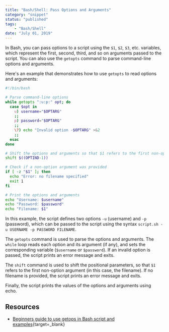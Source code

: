 ```yaml
---
title: "Bash/Shell: Pass Options and Arguments"
category: "snippet"
status: "published"
tags:
    - "Bash/Shell"
date: "July 01, 2019"
---
```


In Bash, you can pass options to a script using the `$1`, `$2`, `$3`, etc. variables, which represent the first, second, third, and so on arguments passed to the script. You can also use the `getopts` command to parse command-line options and arguments.

Here's an example that demonstrates how to use `getopts` to read options and arguments:

```bash
#!/bin/bash

# Parse command-line options
while getopts ":u:p:" opt; do
  case $opt in
    u) username="$OPTARG"
    ;;
    p) password="$OPTARG"
    ;;
    \?) echo "Invalid option -$OPTARG" >&2
    ;;
  esac
done

# Shift the options and arguments so that $1 refers to the first non-option argument
shift $((OPTIND-1))

# Check if a non-option argument was provided
if [ -z "$1" ]; then
  echo "Error: no filename specified"
  exit 1
fi

# Print the options and arguments
echo "Username: $username"
echo "Password: $password"
echo "Filename: $1"
```

In this example, the script defines two options `-u` (username) and `-p` (password), which can be passed to the script using the syntax `script.sh -u USERNAME -p PASSWORD FILENAME`.

The `getopts` command is used to parse the options and arguments. The `while` loop reads each option and its argument (if any), and sets the corresponding variable (`$username` or `$password`). If an invalid option is passed, the script prints an error message and exits.

The `shift` command is used to shift the positional parameters, so that `$1` refers to the first non-option argument (in this case, the filename). If no filename is provided, the script prints an error message and exits.

Finally, the script prints the values of the options and arguments using echo.

## Resources
- [Beginners guide to use getops in Bash script and examples](https://www.golinuxcloud.com/bash-getopts/){target=_blank}